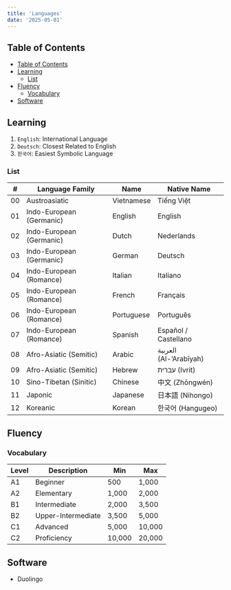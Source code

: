 ```yaml
---
title: 'Languages'
date: '2025-05-01'
---
```


## Table of Contents

- [Table of Contents](#table-of-contents)
- [Learning](#learning)
  - [List](#list)
- [Fluency](#fluency)
  - [Vocabulary](#vocabulary)
- [Software](#software)

## Learning

1. `English`: International Language
2. `Deutsch`: Closest Related to English
3. `한국어`: Easiest Symbolic Language

### List

| #   | Language Family          | Name       | Native Name            |
| --- | ------------------------ | ---------- | ---------------------- |
| 00  | Austroasiatic            | Vietnamese | Tiếng Việt             |
| 01  | Indo-European (Germanic) | English    | English                |
| 02  | Indo-European (Germanic) | Dutch      | Nederlands             |
| 03  | Indo-European (Germanic) | German     | Deutsch                |
| 04  | Indo-European (Romance)  | Italian    | Italiano               |
| 05  | Indo-European (Romance)  | French     | Français               |
| 06  | Indo-European (Romance)  | Portuguese | Português              |
| 07  | Indo-European (Romance)  | Spanish    | Español / Castellano   |
| 08  | Afro-Asiatic (Semitic)   | Arabic     | العربية (Al-‘Arabīyah) |
| 09  | Afro-Asiatic (Semitic)   | Hebrew     | עברית (Ivrit)          |
| 10  | Sino-Tibetan (Sinitic)   | Chinese    | 中文 (Zhōngwén)        |
| 11  | Japonic                  | Japanese   | 日本語 (Nihongo)       |
| 12  | Koreanic                 | Korean     | 한국어 (Hangugeo)      |

## Fluency

### Vocabulary

| Level | Description        | Min    | Max    |
| ----- | ------------------ | ------ | ------ |
| A1    | Beginner           | 500    | 1,000  |
| A2    | Elementary         | 1,000  | 2,000  |
| B1    | Intermediate       | 2,000  | 3,500  |
| B2    | Upper-Intermediate | 3,500  | 5,000  |
| C1    | Advanced           | 5,000  | 10,000 |
| C2    | Proficiency        | 10,000 | 20,000 |

## Software

- Duolingo
